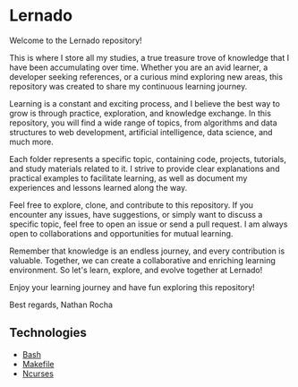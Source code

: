 # Lernado

Welcome to the Lernado repository!

This is where I store all my studies, a true treasure trove of knowledge that I have been accumulating over time. Whether you are an avid learner, a developer seeking references, or a curious mind exploring new areas, this repository was created to share my continuous learning journey.

Learning is a constant and exciting process, and I believe the best way to grow is through practice, exploration, and knowledge exchange. In this repository, you will find a wide range of topics, from algorithms and data structures to web development, artificial intelligence, data science, and much more.

Each folder represents a specific topic, containing code, projects, tutorials, and study materials related to it. I strive to provide clear explanations and practical examples to facilitate learning, as well as document my experiences and lessons learned along the way.

Feel free to explore, clone, and contribute to this repository. If you encounter any issues, have suggestions, or simply want to discuss a specific topic, feel free to open an issue or send a pull request. I am always open to collaborations and opportunities for mutual learning.

Remember that knowledge is an endless journey, and every contribution is valuable. Together, we can create a collaborative and enriching learning environment. So let's learn, explore, and evolve together at Lernado!

Enjoy your learning journey and have fun exploring this repository!

Best regards,
Nathan Rocha

## Technologies

* [Bash](https://github.com/timbo-dev/lernado/blob/main/bash/README.md)
* [Makefile](https://github.com/timbo-dev/lernado/blob/main/Makefile/README.md)
* [Ncurses](https://github.com/timbo-dev/lernado/blob/main/ncurses/README.md)
